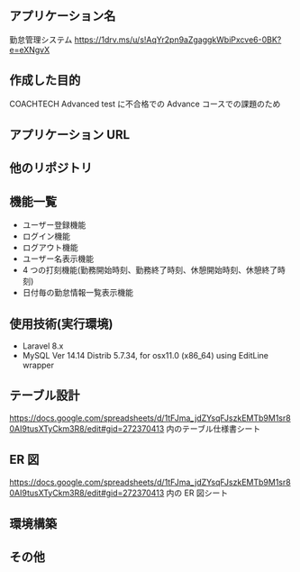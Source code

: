 ## アプリケーション名

勤怠管理システム
https://1drv.ms/u/s!AqYr2pn9aZgaggkWbiPxcve6-0BK?e=eXNgvX

## 作成した目的

COACHTECH Advanced test に不合格での Advance コースでの課題のため

## アプリケーション URL

## 他のリポジトリ

## 機能一覧

-   ユーザー登録機能
-   ログイン機能
-   ログアウト機能
-   ユーザー名表示機能
-   4 つの打刻機能(勤務開始時刻、勤務終了時刻、休憩開始時刻、休憩終了時刻)
-   日付毎の勤怠情報一覧表示機能

## 使用技術(実行環境)

-   Laravel 8.x
-   MySQL Ver 14.14 Distrib 5.7.34, for osx11.0 (x86_64) using EditLine wrapper

## テーブル設計

https://docs.google.com/spreadsheets/d/1tFJma_jdZYsqFJszkEMTb9M1sr80AI9tusXTyCkm3R8/edit#gid=272370413
内のテーブル仕様書シート

## ER 図

https://docs.google.com/spreadsheets/d/1tFJma_jdZYsqFJszkEMTb9M1sr80AI9tusXTyCkm3R8/edit#gid=272370413
内の ER 図シート

## 環境構築

## その他
